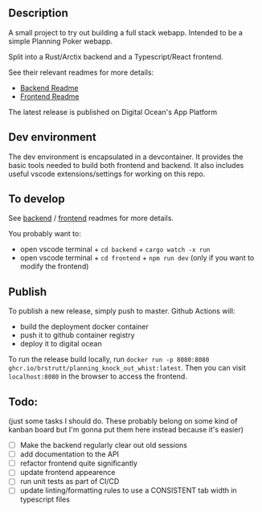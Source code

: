 ## Description

A small project to try out building a full stack webapp.
Intended to be a simple Planning Poker webapp.

Split into a Rust/Arctix backend and a Typescript/React frontend.

See their relevant readmes for more details:

- [Backend Readme](./backend/README.md)
- [Frontend Readme](./frontend/README.md)

The latest release is published on Digital Ocean's App Platform

## Dev environment

The dev environment is encapsulated in a devcontainer.
It provides the basic tools needed to build both frontend and backend.
It also includes useful vscode extensions/settings for working on this repo.

## To develop

See [backend](./backend/README.md) / [frontend](./frontend/README.md) readmes for more details.

You probably want to:

- open vscode terminal + `cd backend` + `cargo watch -x run`
- open vscode terminal + `cd frontend` + `npm run dev` (only if you want to modify the frontend)

## Publish

To publish a new release, simply push to master.
Github Actions will:

- build the deployment docker container
- push it to github container registry
- deploy it to digital ocean

To run the release build locally, run `docker run -p 8080:8080 ghcr.io/brstrutt/planning_knock_out_whist:latest`. Then you can visit `localhost:8080` in the browser to access the frontend.

## Todo:

(just some tasks I should do. These probably belong on some kind of kanban board but I'm gonna put them here instead because it's easier)

- [ ] Make the backend regularly clear out old sessions
- [ ] add documentation to the API
- [ ] refactor frontend quite significantly
- [ ] update frontend appearence
- [ ] run unit tests as part of CI/CD
- [ ] update linting/formatting rules to use a CONSISTENT tab width in typescript files
